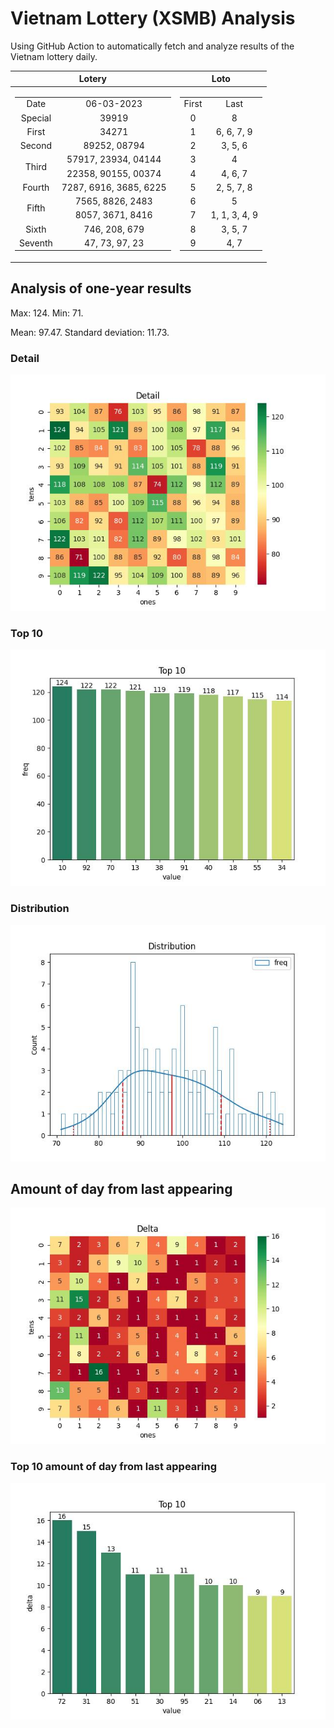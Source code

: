 # Vietnam Lottery (XSMB) Analysis

Using GitHub Action to automatically fetch and analyze results of the Vietnam lottery daily.

| Lotery      | Loto |
| :-----------: | :-----------: |
| <table><tr><td>Date</td><td>06-03-2023</td></tr><tr><td>Special</td><td>39919</td></tr><tr><td>First</td><td>34271</td></tr><tr><td>Second</td><td>89252, 08794</td></tr><tr><td rowspan="2">Third</td><td>57917, 23934, 04144</td></tr><tr><td>22358, 90155, 00374</td></tr><tr><td>Fourth</td><td>7287, 6916, 3685, 6225</td></tr><tr><td rowspan="2">Fifth</td><td>7565, 8826, 2483</td></tr><tr><td>8057, 3671, 8416</td></tr><tr><td>Sixth</td><td>746, 208, 679</td></tr><tr><td>Seventh</td><td>47, 73, 97, 23</td></tr></table> | <table><tr><td>First</td><td>Last</td></tr><tr><td>0</td><td>8</td></tr><tr><td>1</td><td>6, 6, 7, 9</td></tr><tr><td>2</td><td>3, 5, 6</td></tr><tr><td>3</td><td>4</td></tr><tr><td>4</td><td>4, 6, 7</td></tr><tr><td>5</td><td>2, 5, 7, 8</td></tr><tr><td>6</td><td>5</td></tr><tr><td>7</td><td>1, 1, 3, 4, 9</td></tr><tr><td>8</td><td>3, 5, 7</td></tr><tr><td>9</td><td>4, 7</td></tr></table> |

<h2>Analysis of one-year results</h2>

Max: 124. Min: 71.

Mean: 97.47. Standard deviation: 11.73.

<h3>Detail</h3>

![Detail](images/heatmap.jpg)

<h3>Top 10</h3>

![Top 10](images/top-10.jpg)

<h3>Distribution</h3>

![Distribution](images/distribution.jpg)

<h2>Amount of day from last appearing</h2>

![Delta](images/delta.jpg)

<h3>Top 10 amount of day from last appearing</h3>

![Delta top 10](images/delta_top_10.jpg)